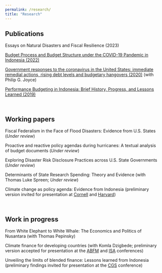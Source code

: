 ```yaml
---
permalink: /research/
title: "Research"
---
```


Publications
---
Essays on Natural Disasters and Fiscal Resilience (2023)

[Budget Process and Budget Structure under the COVID-19 Pandemic in Indonesia (2022)](https://docs.google.com/gview?embedded=true&url=https://asuryoprabowo.github.io/files/2022_SuryoPrabowo.pdf)

[Government responses to the coronavirus in the United States: immediate remedial actions, rising debt levels and budgetary hangovers (2020)](https://docs.google.com/gview?embedded=true&url=https://asuryoprabowo.github.io/files/2020_Joyce_SuryoPrabowo.pdf) (with Philip G. Joyce)

[Performance Budgeting in Indonesia: Brief History, Progress, and Lessons Learned (2019)](https://docs.google.com/gview?embedded=true&url=https://asuryoprabowo.github.io/files/2019_SuryoPrabowo.pdf)

<br />

Working papers
---
Fiscal Federalism in the Face of Flood Disasters: Evidence from U.S. States (_Under review_)

Proactive and reactive policy agendas during hurricanes: A textual analysis of budget documents (_Under review_)

Exploring Disaster Risk Disclosure Practices across U.S. State Governments (_Under review_)

Determinants of State Research Spending: Theory and Evidence (with Thomas Luke Spreen; _Under review_)

Climate change as policy agenda: Evidence from Indonesia (preliminary version invited for presentation at [Cornell](https://events.cornell.edu/event/climate_change_as_policy_agenda_evidence_from_indonesia) and [Harvard](https://chinaproject.harvard.edu/event/climate-resilience))

<br />

Work in progress
---
From White Elephant to White Whale: The Economics and Politics of Nusantara (with Thomas Pepinsky)

Climate finance for developing countries (with Komla Dzigbede; preliminary version accepted for presentation at the [ABFM](https://abfm.org/annual-conference-2024/) and [ISA](https://www.isanet.org/Conferences/Virtual-2024) conferences)

Unveiling the limits of blended finance: Lessons learned from Indonesia (preliminary findings invited for presentation at the [CGS](https://spp.umd.edu/events/conference-indonesias-place-addressing-climate-change-southeast-asia) conference)
